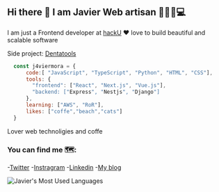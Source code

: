 ## Hi there 👋 I am Javier Web artisan 👨🏽‍💻💻 

I am just a Frontend developer at [hackU](https://hacku.com)
❤️ love to build beautiful and scalable software

Side project: [Dentatools](https://dentatools.co)

```js
  const j4viermora = {
      code:[ "JavaScript", "TypeScript", "Python", "HTML", "CSS"],
      tools: {
        "frontend": ["React", "Next.js", "Vue.js"],
        "backend: ["Express", "Nestjs", "Django"]
      },
      learning: ["AWS", "RoR"],
      likes: ["coffe","beach","cats"]
  }
```

Lover web technoligies and coffe

### You can find me 🗺️:
-[Twitter](https://twitter.com/j4viermora)
-[Instragram](https://instagram.com/j4viermora)
-[Linkedin](https://www.linkedin.com/in/j4viermora)
-[My blog](https://j4viermora.hobbylayer.com/blog)

![Javier's Most Used Languages](https://github-readme-stats.vercel.app/api/top-langs/?username=j4viermora&theme=nord&layout=compact&hide=HTML)
